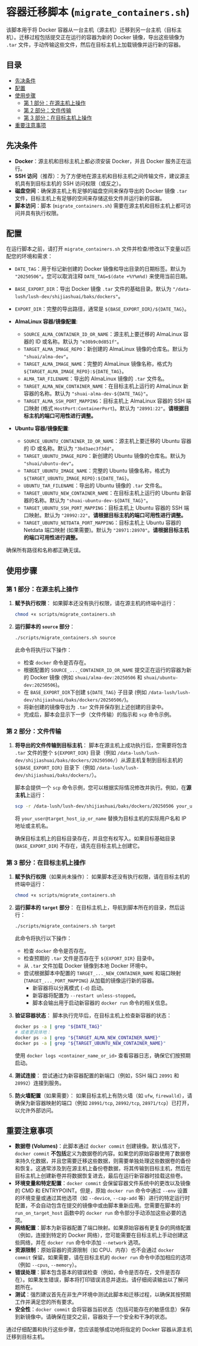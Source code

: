 # 容器迁移脚本 (`migrate_containers.sh`)

该脚本用于将 Docker 容器从一台主机（源主机）迁移到另一台主机（目标主机）。迁移过程包括提交正在运行的容器为新的 Docker 镜像，导出这些镜像为 `.tar` 文件，手动传输这些文件，然后在目标主机上加载镜像并运行新的容器。

## 目录

- [先决条件](#先决条件)
- [配置](#配置)
- [使用步骤](#使用步骤)
  - [第 1 部分：在源主机上操作](#第-1-部分在源主机上操作)
  - [第 2 部分：文件传输](#第-2-部分文件传输)
  - [第 3 部分：在目标主机上操作](#第-3-部分在目标主机上操作)
- [重要注意事项](#重要注意事项)

## 先决条件

- **Docker**：源主机和目标主机上都必须安装 Docker，并且 Docker 服务正在运行。
- **SSH 访问**（推荐）：为了方便地在源主机和目标主机之间传输文件，建议源主机具有到目标主机的 SSH 访问权限（或反之）。
- **磁盘空间**：确保源主机上有足够的磁盘空间来保存导出的 Docker 镜像 `.tar` 文件，目标主机上有足够的空间来存储这些文件并运行新的容器。
- **脚本访问**：脚本 (`migrate_containers.sh`) 需要在源主机和目标主机上都可访问并具有执行权限。

## 配置

在运行脚本之前，请打开 `migrate_containers.sh` 文件并检查/修改以下变量以匹配您的环境和需求：

- `DATE_TAG`：用于标记新创建的 Docker 镜像和导出目录的日期标签。默认为 `"20250506"`。您可以取消注释 `DATE_TAG=$(date +%Y%m%d)` 来使用当前日期。
- `BASE_EXPORT_DIR`：导出 Docker 镜像 `.tar` 文件的基础目录。默认为 `"/data-lush/lush-dev/shijiashuai/baks/dockers"`。
- `EXPORT_DIR`：完整的导出路径，通常是 `${BASE_EXPORT_DIR}/${DATE_TAG}`。

- **AlmaLinux 容器/镜像配置**:
  - `SOURCE_ALMA_CONTAINER_ID_OR_NAME`：源主机上要迁移的 AlmaLinux 容器的 ID 或名称。默认为 `"e30b9c0d851f"`。
  - `TARGET_ALMA_IMAGE_REPO`：新创建的 AlmaLinux 镜像的仓库名。默认为 `"shuai/alma-dev"`。
  - `TARGET_ALMA_IMAGE_NAME`：完整的 AlmaLinux 镜像名称，格式为 `${TARGET_ALMA_IMAGE_REPO}:${DATE_TAG}`。
  - `ALMA_TAR_FILENAME`：导出的 AlmaLinux 镜像的 `.tar` 文件名。
  - `TARGET_ALMA_NEW_CONTAINER_NAME`：在目标主机上运行的 AlmaLinux 新容器的名称。默认为 `"shuai-alma-dev-${DATE_TAG}"`。
  - `TARGET_ALMA_SSH_PORT_MAPPING`：目标主机上 AlmaLinux 容器的 SSH 端口映射 (格式 `HostPort:ContainerPort`)。默认为 `"28991:22"`。**请根据目标主机的端口可用性进行调整。**

- **Ubuntu 容器/镜像配置**:
  - `SOURCE_UBUNTU_CONTAINER_ID_OR_NAME`：源主机上要迁移的 Ubuntu 容器的 ID 或名称。默认为 `"3bd3aec3f3dd"`。
  - `TARGET_UBUNTU_IMAGE_REPO`：新创建的 Ubuntu 镜像的仓库名。默认为 `"shuai/ubuntu-dev"`。
  - `TARGET_UBUNTU_IMAGE_NAME`：完整的 Ubuntu 镜像名称，格式为 `${TARGET_UBUNTU_IMAGE_REPO}:${DATE_TAG}`。
  - `UBUNTU_TAR_FILENAME`：导出的 Ubuntu 镜像的 `.tar` 文件名。
  - `TARGET_UBUNTU_NEW_CONTAINER_NAME`：在目标主机上运行的 Ubuntu 新容器的名称。默认为 `"shuai-ubuntu-dev-${DATE_TAG}"`。
  - `TARGET_UBUNTU_SSH_PORT_MAPPING`：目标主机上 Ubuntu 容器的 SSH 端口映射。默认为 `"28992:22"`。**请根据目标主机的端口可用性进行调整。**
  - `TARGET_UBUNTU_NETDATA_PORT_MAPPING`：目标主机上 Ubuntu 容器的 Netdata 端口映射 (如果需要)。默认为 `"28971:28970"`。**请根据目标主机的端口可用性进行调整。**

确保所有路径和名称都正确无误。

## 使用步骤

### 第 1 部分：在源主机上操作

1.  **赋予执行权限**：
    如果脚本还没有执行权限，请在源主机的终端中运行：
    ```bash
    chmod +x scripts/migrate_containers.sh
    ```

2.  **运行脚本的 `source` 部分**：
    ```bash
    ./scripts/migrate_containers.sh source
    ```
    此命令将执行以下操作：
    -   检查 `docker` 命令是否存在。
    -   根据配置的 `SOURCE_..._CONTAINER_ID_OR_NAME` 提交正在运行的容器为新的 Docker 镜像 (例如 `shuai/alma-dev:20250506` 和 `shuai/ubuntu-dev:20250506`)。
    -   在 `BASE_EXPORT_DIR`下创建 `${DATE_TAG}` 子目录 (例如 `/data-lush/lush-dev/shijiashuai/baks/dockers/20250506/`)。
    -   将新创建的镜像导出为 `.tar` 文件并保存到上述创建的目录中。
    -   完成后，脚本会显示下一步（文件传输）的指示和 `scp` 命令示例。

### 第 2 部分：文件传输

1.  **将导出的文件传输到目标主机**：
    脚本在源主机上成功执行后，您需要将包含 `.tar` 文件的整个 `${EXPORT_DIR}` 目录（例如 `/data-lush/lush-dev/shijiashuai/baks/dockers/20250506/`）从源主机复制到目标主机的 `${BASE_EXPORT_DIR}` 目录下（例如 `/data-lush/lush-dev/shijiashuai/baks/dockers/`）。

    脚本会提供一个 `scp` 命令示例，您可以根据实际情况修改并执行。例如，在**源主机**上运行：
    ```bash
    scp -r /data-lush/lush-dev/shijiashuai/baks/dockers/20250506 your_user@target_host_ip_or_name:/data-lush/lush-dev/shijiashuai/baks/dockers/
    ```
    将 `your_user@target_host_ip_or_name` 替换为目标主机的实际用户名和 IP 地址或主机名。

    确保目标主机上的目标目录存在，并且您有权写入。如果目标基础目录 (`BASE_EXPORT_DIR`) 不存在，请先在目标主机上创建它。

### 第 3 部分：在目标主机上操作

1.  **赋予执行权限**（如果尚未操作）：
    如果脚本还没有执行权限，请在目标主机的终端中运行：
    ```bash
    chmod +x scripts/migrate_containers.sh
    ```

2.  **运行脚本的 `target` 部分**：
    在目标主机上，导航到脚本所在的目录，然后运行：
    ```bash
    ./scripts/migrate_containers.sh target
    ```
    此命令将执行以下操作：
    -   检查 `docker` 命令是否存在。
    -   检查预期的 `.tar` 文件是否存在于 `${EXPORT_DIR}` 目录中。
    -   从 `.tar` 文件加载 Docker 镜像到本地 Docker 环境中。
    -   尝试根据脚本中配置的 `TARGET_..._NEW_CONTAINER_NAME` 和端口映射 (`TARGET_..._PORT_MAPPING`) 从加载的镜像运行新的容器。
        -   新容器将以分离模式 (`-d`) 启动。
        -   新容器将配置为 `--restart unless-stopped`。
        -   脚本会输出用于启动新容器的 `docker run` 命令的相关信息。

3.  **验证容器状态**：
    脚本执行完毕后，在目标主机上检查新容器的状态：
    ```bash
    docker ps -a | grep "${DATE_TAG}" 
    # 或者更具体地：
    docker ps -a | grep "${TARGET_ALMA_NEW_CONTAINER_NAME}"
    docker ps -a | grep "${TARGET_UBUNTU_NEW_CONTAINER_NAME}"
    ```
    使用 `docker logs <container_name_or_id>` 查看容器日志，确保它们按预期启动。

4.  **测试连接**：
    尝试通过为新容器配置的新端口（例如，SSH 端口 `28991` 和 `28992`）连接到服务。

5.  **防火墙配置**（如果需要）：
    如果目标主机上有防火墙（如 `ufw`, `firewalld`），请确保为新容器映射的端口（例如 `28991/tcp`, `28992/tcp`, `28971/tcp`）已打开，以允许外部访问。

## 重要注意事项

- **数据卷 (Volumes)**：此脚本通过 `docker commit` 创建镜像。默认情况下，`docker commit` **不包括**定义为数据卷的内容。如果您的原始容器使用了数据卷来持久化数据，并且您需要迁移这些数据，则需要单独处理这些数据卷的备份和恢复。这通常涉及到在源主机上备份卷数据，将其传输到目标主机，然后在目标主机上创建新卷并将数据恢复进去，最后在运行新容器时挂载这些卷。
- **环境变量和特定配置**：`docker commit` 会保留容器文件系统中的更改以及镜像的 CMD 和 ENTRYPOINT。但是，原始 `docker run` 命令中通过 `--env` 设置的环境变量或通过其他选项（如 `--device`, `--cap-add` 等）进行的特定运行时配置，不会自动包含在提交的镜像中或由脚本重新应用。您需要在脚本的 `run_on_target_host` 函数中的 `docker run` 命令部分手动添加这些必要的选项。
- **网络配置**：脚本为新容器配置了端口映射。如果原始容器有更复杂的网络配置（例如，连接到特定的 Docker 网络），您可能需要在目标主机上手动创建这些网络，并在 `docker run` 命令中添加 `--network` 选项。
- **资源限制**：原始容器的资源限制（如 CPU、内存）也不会通过 `docker commit` 保留。如果需要，请在目标主机的 `docker run` 命令中添加相应的选项（例如 `--cpus`, `--memory`）。
- **错误处理**：脚本包含基本的错误检查（例如，命令是否存在，文件是否存在）。如果发生错误，脚本将打印错误消息并退出。请仔细阅读输出以了解问题所在。
- **测试**：强烈建议首先在非生产环境中测试此脚本和迁移过程，以确保其按预期工作并满足您的所有要求。
- **安全性**：`docker commit` 会将容器当前状态（包括可能存在的敏感信息）保存到新镜像中。请确保在提交之前，容器处于一个安全和干净的状态。

通过仔细配置和执行这些步骤，您应该能够成功地将指定的 Docker 容器从源主机迁移到目标主机。 